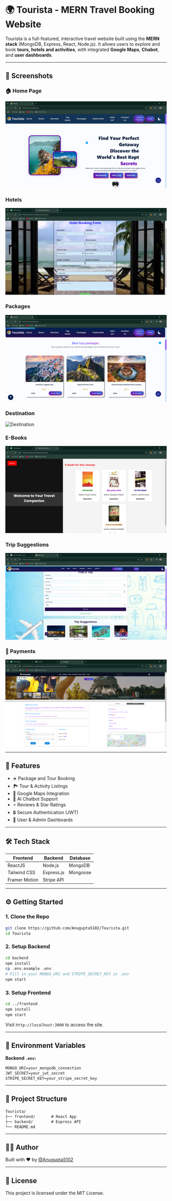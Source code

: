 # 🌍 Tourista - MERN Travel Booking Website

Tourista is a full-featured, interactive travel website built using the **MERN stack** (MongoDB, Express, React, Node.js). It allows users to explore and book **tours, hotels and activities**, with integrated **Google Maps**, **Chabot**, and **user dashboards**.

---

## 📸 Screenshots

### 🏠 Home Page
![Home](Screenshots/home.png)

###  Hotels
![Hotels](Screenshots/hotelBooking.png)

###  Packages
![Package](Screenshots/packages.png)

###  Destination 
![Destination](Screenshots/destinations.png)

###  E-Books
![EBooks](Screenshots/ebooks.png)

###  Trip Suggestions 
![Trip](Screenshots/trip.png)

### 📅 Payments
![Payment](Screenshots/checkout.png)

---

## 🚀 Features

- ✈️ Package and Tour Booking
- 🏞️ Tour & Activity Listings
- 📍 Google Maps Integration
- 🧠 AI Chatbot Support
- ⭐ Reviews & Star Ratings
- 🔒 Secure Authentication (JWT)
- 🧾 User & Admin Dashboards

---

## 🛠 Tech Stack

| Frontend       | Backend        | Database |
|----------------|----------------|----------|
| ReactJS        | Node.js        | MongoDB  |
| Tailwind CSS   | Express.js     | Mongoose |
| Framer Motion  | Stripe API     |          |

---

## ⚙️ Getting Started

### 1. Clone the Repo

```bash
git clone https://github.com/Anugupta5102/Tourista.git
cd Tourista
```

### 2. Setup Backend

```bash
cd backend
npm install
cp .env.example .env
# Fill in your MONGO_URI and STRIPE_SECRET_KEY in .env
npm start
```

### 3. Setup Frontend

```bash
cd ../frontend
npm install
npm start
```

Visit `http://localhost:3000` to access the site.

---

## 🔐 Environment Variables

**Backend `.env`:**
```env
MONGO_URI=your_mongodb_connection
JWT_SECRET=your_jwt_secret
STRIPE_SECRET_KEY=your_stripe_secret_key
```

---

## 📂 Project Structure

```
Tourista/
├── frontend/       # React App
├── backend/        # Express API
└── README.md
```

---

## 👨‍💻 Author

Built with ❤️ by [@Anugupta5102](https://github.com/Anugupta5102)

---

## 📄 License

This project is licensed under the MIT License.
